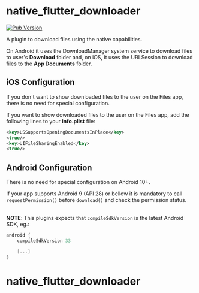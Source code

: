 # native_flutter_downloader
[![Pub Version](https://img.shields.io/pub/v/native_flutter_downloader)](https://pub.dev/packages/native_flutter_downloader)

A plugin to download files using the native capabilities.

On Android it uses the DownloadManager system service to download files to user's **Download** folder and, on iOS, it uses the URLSession to download files to the **App Documents** folder.

## iOS Configuration

If you don`t want to show downloaded files to the user on the Files app, there is no need for special configuration.

If you want to show downloaded files to the user on the Files app, add the following lines to your **info.plist** file:

``` xml
<key>LSSupportsOpeningDocumentsInPlace</key>
<true/>
<key>UIFileSharingEnabled</key>
<true/>
```

## Android Configuration

There is no need for special configuration on Android 10+.

If your app supports Android 9 (API 28) or bellow it is mandatory to call `requestPermission()` before `download()` and check the permission status.<br><br>

**NOTE**: This plugins expects that `compileSdkVersion` is the latest Android SDK, eg.:
```groovy
android {
    compileSdkVersion 33

    [...]
}
```
# native_flutter_downloader
